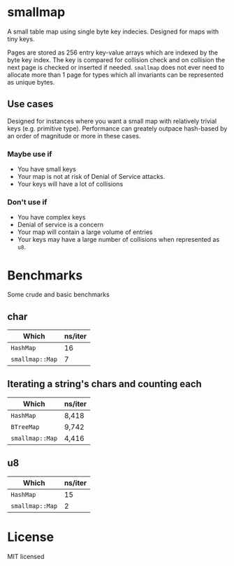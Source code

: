 # smallmap
A small table map using single byte key indecies. Designed for maps with tiny keys.

Pages are stored as 256 entry key-value arrays which are indexed by the byte key index. The key is compared for collision check and on collision the next page is checked or inserted if needed.
`smallmap` does not ever need to allocate more than 1 page for types which all invariants can be represented as unique bytes.
## Use cases
Designed for instances where you want a small map with relatively trivial keys (e.g. primitive type).
Performance can greately outpace hash-based by an order of magnitude or more in these cases.

### Maybe use if

* You have small keys
* Your map is not at risk of Denial of Service attacks.
* Your keys will have a lot of collisions

### Don't use if

* You have complex keys
* Denial of service is a concern
* Your map will contain a large volume of entries
* Your keys may have a large number of collisions when represented as `u8`.


# Benchmarks
Some crude and basic benchmarks

## char

| Which           | ns/iter |
|-----------------|---------|
| `HashMap`       | 16      |
| `smallmap::Map` | 7       |

## Iterating a string's chars and counting each

| Which           | ns/iter |
|-----------------|---------|
| `HashMap`       | 8,418   |
| `BTreeMap`      | 9,742   |
| `smallmap::Map` | 4,416   |

## u8
| Which           | ns/iter |
|-----------------|---------|
| `HashMap`       | 15      |
| `smallmap::Map` | 2       |

# License
MIT licensed
